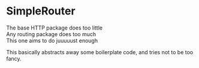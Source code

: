 # SimpleRouter

The base HTTP package does too little   
Any routing package does too much   
This one aims to do juuuuust enough

This basically abstracts away some boilerplate code, and tries not to be too fancy.
